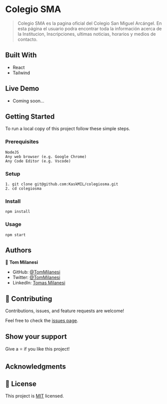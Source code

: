 # Colegio SMA

> Colegio SMA es la pagina oficial del Colegio San Miguel Arcángel. En esta página el usuario podra encontrar toda la información acerca de la Institucion, Inscripciones, ultimas noticias, horarios y medios de contacto.

## Built With

- React
- Tailwind
## Live Demo

- Coming soon...

## Getting Started

To run a local copy of this project follow these simple steps.

### Prerequisites

    NodeJS
    Any web browser (e.g. Google Chrome)
    Any Code Editor (e.g. Vscode)

### Setup

    1. git clone git@github.com:KaskMIL/colegiosma.git
    2. cd colegiosma

### Install

    npm install

### Usage

    npm start
    
## Authors

👤 **Tom Milanesi**

- GitHub: [@TomMilanesi](https://github.com/KaskMIL)
- Twitter: [@TomMilanesi](https://twitter.com/TomasMilanesi)
- LinkedIn: [Tomas Milanesi](https://www.linkedin.com/in/tomas-milanesi-3427bb185/)

## 🤝 Contributing

Contributions, issues, and feature requests are welcome!

Feel free to check the [issues page](../../issues/).

## Show your support

Give a ⭐️ if you like this project!

## Acknowledgments


## 📝 License

This project is [MIT](./MIT.md) licensed.
